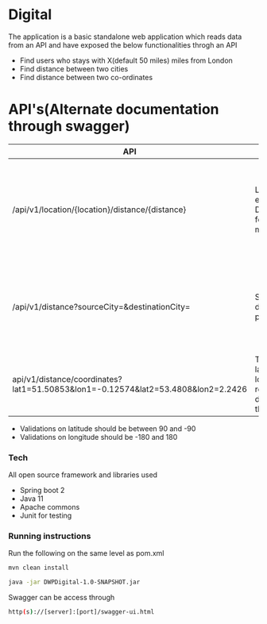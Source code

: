 # Digital
The application is a basic standalone web application which reads data from an API and have exposed the below functionalities throgh an API

  - Find users who stays with X(default 50 miles) miles from London
  - Find distance between two cities
  - Find distance between two co-ordinates

# API's(Alternate documentation through swagger)
| API | Inputs |  Description |
| ------ | ------ | ------ |
| /api/v1/location/{location}/distance/{distance} | Location(Location enums), Distance(Optional fefault 50) in miles | This API takes the city and returns the users who stay within the radius of "distance" miles|
| /api/v1/distance?sourceCity=&destinationCity= | Source city and destination city parameters| Returns the distance between source and destination cities with pre configured coordinates |
| api/v1/distance/coordinates?lat1=51.50853&lon1=-0.12574&lat2=53.4808&lon2=2.2426 | Takes a pair of latitudes and longitudes and returns the distance between them |


  - Validations on latitude should be between 90 and -90
  - Validations on longitude should be -180 and 180

### Tech

All open source framework and libraries used

* Spring boot 2
* Java 11
* Apache commons
* Junit for testing

### Running instructions

Run the following on the same level as pom.xml

```sh
mvn clean install
```

```sh
java -jar DWPDigital-1.0-SNAPSHOT.jar
```

Swagger can be access through

```sh
http(s)://[server]:[port]/swagger-ui.html
```
